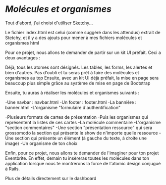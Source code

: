 

# *Molécules et organismes*

Tout d'abord, j'ai choisi d'utiliser <a href="https://bootswatch.com/sketchy/"> Sketchy...</a>

Le fichier index.html est celui (comme suggéré dans les attendus) extrait de Stetchy, et il y a des ajouts pour mener à mes fichiers molécules et organismes html

Pour ce projet, nous allons te demander de partir sur un kit UI préfait. Ceci a deux avantages :

Déjà, tous les atomes sont désignés. Les tables, les forms, les alertes et bien d'autres. Pas d'oubli et tu seras prêt à faire des molécules et organismes au top
Ensuite, avec un kit UI déjà préfait, la mise en page sera beaucoup plus simple grâce au système de mise en page de Bootstrap

Ensuite, tu auras à réaliser les molécules et organismes suivants :

-Une navbar : navbar.html
-Un footer  : footer.html
-La bannière : banner.html
-L'organisme "formulaire d'authentification"

-Plusieurs formats de cartes de présentation
  -Puis les organismes qui représentent la listes de ces cartes
-La molécule commentaire
  -L'organisme "section commentaires"
-Une section "présentation ressource" qui sera grossomodo la section qui présente le show de n'importe quelle ressource
-Une section qui présente un élément (à gauche du texte, à droite une image)
-Un organisme de ton choix

Enfin, pour ce projet, nous allons te demander de l'imaginer pour ton projet Eventbrite. En effet, demain tu insèreras toutes les molécules dans ton application lorsque nous te montrerons la force de l'atomic design conjugué à Rails.

Plus de détails directement sur le dashboard
